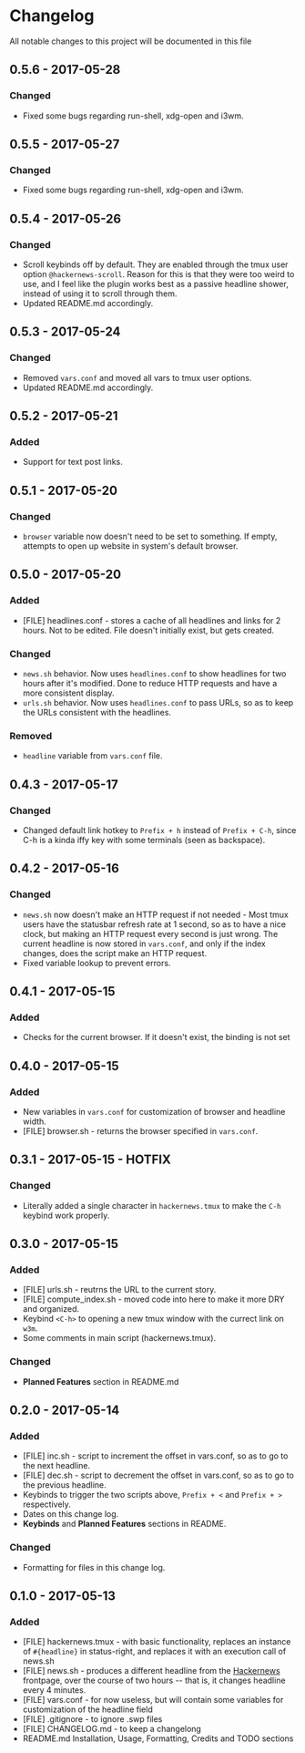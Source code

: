 # Changelog
All notable changes to this project will be documented in this file

## 0.5.6 - 2017-05-28
### Changed
 * Fixed some bugs regarding run-shell, xdg-open and i3wm.

## 0.5.5 - 2017-05-27
### Changed
 * Fixed some bugs regarding run-shell, xdg-open and i3wm.

## 0.5.4 - 2017-05-26
### Changed
 * Scroll keybinds off by default. They are enabled through the tmux user option
   `@hackernews-scroll`. Reason for this is that they were too weird to use, and
   I feel like the plugin works best as a passive headline shower, instead of
   using it to scroll through them.
 * Updated README.md accordingly.

## 0.5.3 - 2017-05-24
### Changed
 * Removed `vars.conf` and moved all vars to tmux user options.
 * Updated README.md accordingly.

## 0.5.2 - 2017-05-21
### Added
 * Support for text post links.

## 0.5.1 - 2017-05-20
### Changed
 * `browser` variable now doesn't need to be set to something. If empty,
   attempts to open up website in system's default browser.

## 0.5.0 - 2017-05-20
### Added
 * [FILE] headlines.conf - stores a cache of all headlines and links for 2
   hours. Not to be edited. File doesn't initially exist, but gets created.
### Changed
 * `news.sh` behavior. Now uses `headlines.conf` to show headlines for two
   hours after it's modified. Done to reduce HTTP requests and have a more
consistent display.
 * `urls.sh` behavior. Now uses `headlines.conf` to pass URLs, so as to keep
   the URLs consistent with the headlines.
### Removed
 * `headline` variable from `vars.conf` file.

## 0.4.3 - 2017-05-17
### Changed
 * Changed default link hotkey to `Prefix + h` instead of `Prefix + C-h`, since
   C-h is a kinda iffy key with some terminals (seen as backspace).

## 0.4.2 - 2017-05-16
### Changed
 * `news.sh` now doesn't make an HTTP request if not needed - Most tmux users
   have the statusbar refresh rate at 1 second, so as to have a nice clock, but
making an HTTP request every second is just wrong. The current headline is now
stored in `vars.conf`, and only if the index changes, does the script make an
HTTP request.
 * Fixed variable lookup to prevent errors.

## 0.4.1 - 2017-05-15
### Added
 * Checks for the current browser. If it doesn't exist, the binding is not set

## 0.4.0 - 2017-05-15
### Added
 * New variables in `vars.conf` for customization of browser and headline width.
 * [FILE] browser.sh - returns the browser specified in `vars.conf`.

## 0.3.1 - 2017-05-15 - HOTFIX
### Changed
 * Literally added a single character in `hackernews.tmux` to make the `C-h`
   keybind work properly.

## 0.3.0 - 2017-05-15
### Added
 * [FILE] urls.sh - reutrns the URL to the current story.
 * [FILE] compute_index.sh - moved code into here to make it more DRY and
   organized.
 * Keybind `<C-h>` to opening a new tmux window with the currect link on `w3m`.
 * Some comments in main script (hackernews.tmux).
### Changed
 * **Planned Features** section in README.md

## 0.2.0 - 2017-05-14
### Added
 * [FILE] inc.sh - script to increment the offset in vars.conf, so as to go to
   the next headline.
 * [FILE] dec.sh - script to decrement the offset in vars.conf, so as to go to
   the previous headline.
 * Keybinds to trigger the two scripts above, `Prefix + <` and `Prefix + >`
   respectively.
 * Dates on this change log.
 * **Keybinds** and **Planned Features** sections in README.
### Changed
 * Formatting for files in this change log.

## 0.1.0 - 2017-05-13
### Added
 * [FILE] hackernews.tmux - with basic functionality, replaces an instance of
   `#{headline}` in status-right, and replaces it with an execution call of
news.sh
 * [FILE] news.sh - produces a different headline from the
   [Hackernews](https://news.ycombinator.com) frontpage, over the course of two
hours -- that is, it changes headline every 4 minutes.
 * [FILE] vars.conf - for now useless, but will contain some variables for
   customization of the headline field
 * [FILE] .gitignore - to ignore .swp files
 * [FILE] CHANGELOG.md - to keep a changelong
 * README.md Installation, Usage, Formatting, Credits and TODO sections
